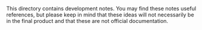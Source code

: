 This directory contains development notes.  You may find these
notes useful references, but please keep in mind that these ideas
will not necessarily be in the final product and that these
are not official documentation.
